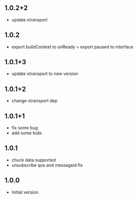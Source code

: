 ## 1.0.2+2
- update xtransport

## 1.0.2
- export buildContext to onReady
= export paused to interface

## 1.0.1+3
- update xtransport to new version

## 1.0.1+2
- change xtransport dep

## 1.0.1+1

- fix some bug
- add some todo

## 1.0.1

- chuck data supported
- unsubscribe qos and messageid fix

## 1.0.0

- Initial version.

